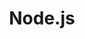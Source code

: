 ---
blog: https://nodejs.org/en/blog/
codehost: https://github.com/https://github.com/nodejs
guide: https://github.com/nodejs/nodejs.org/tree/master/static/images
images:
- nodejs-icon.svg
- nodejs-horizontal.svg
- nodejs-ar21.svg
logohandle: nodejs
sort: node.js
tags:
- javascript
- programming_library
title: Node.js
twitter: https://x.com/nodejs
website: https://nodejs.org/
wikipedia: https://en.wikipedia.org/wiki/Node.js
---